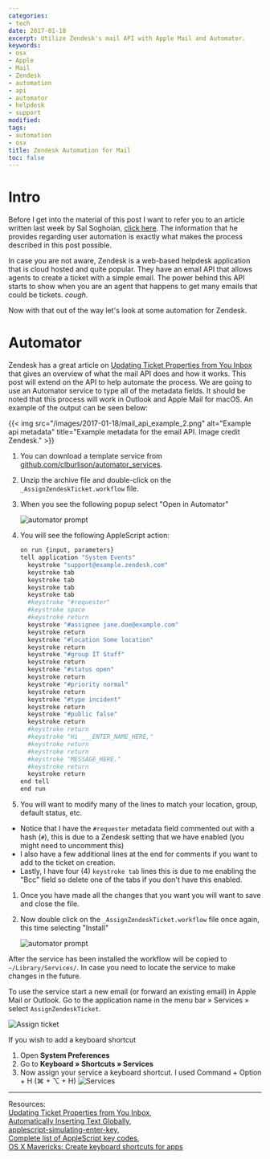 ```yaml
---
categories:
- tech
date: 2017-01-18
excerpt: Utilize Zendesk's mail API with Apple Mail and Automator.
keywords:
- osx
- Apple
- Mail
- Zendesk
- automation
- api
- automator
- helpdesk
- support
modified:
tags:
- automation
- osx
title: Zendesk Automation for Mail
toc: false
---
```



# Intro

Before I get into the material of this post I want to refer you to an article written last week by Sal Soghoian, [click here](https://www.macstories.net/stories/app-extensions-are-not-a-replacement-for-user-automation/). The information that he provides regarding user automation is exactly what makes the process described in this post possible.

In case you are not aware, Zendesk is a web-based helpdesk application that is cloud hosted and quite popular. They have an email API that allows agents to create a ticket with a simple email. The power behind this API starts to show when you are an agent that happens to get many emails that could be tickets. *cough*.

Now with that out of the way let's look at some automation for Zendesk.

<!---
# Apple Mail Stationary

This was the method I attempted first however it turned out to be a big flop. Mail Stationary can only be applied to new emails.

The Mail Stationary is great for creating new tickets. However what is a use has emailed you the issue directly. The simple solution is, use Zendesk's same email API commands. The only problem is stationary emails are only allowed for new emails in Apple mail.

1. Download stationary
  This step is given because no matter how you create your stationary it won't work. It's actually much easier to just start with this temporary file rather than using Apple's Mail to start the creation process.

  [[ INSERT ZIP DONWLOAD HERE ]]


1. Double click the .mailstationery file to load it into Apple Mail.
1. Close Mail.app if you have it open

Now lets modify the file.

1. Open the stationary directory `~/Library/Containers/com.apple.mail/Data/Library/Application Support/Mail/Stationery/Apple/Contents/Resources/Custom/Contents/Resources`
1. Rename your temp.mailstationery to whatever name you wish your stationery to have (don't include spaces)
1. Right click your stationary and click "Show Package Contents"
1. Go down the directory Contents > Resources and open 'content.html' in a text editor
1. Replace the text with whatever you wish to message to say. Make sure and include the break (`<br>`) tag after every space. Apple's Mail.app is actually reading this file as an html file. However for Zendesk to read your meta-data these must be plain text. Also, make sure and include your email signature here if you wish to do so. Stationary emails will **NOT** include your default signature.
1. Save the file when finished
1. Now modify your 'Description.plist' changing your Display Name, Folder Name, and TO address accordingly.
1. Save your file when finished
1. Open Apple Mail
1. Create a new message
1. Click on the Stationary button (VERIFY this button is enabled by default)
1. Scroll down to 'Custom'
1. Select your template

At this point if you wish to add the stationary to your favorites just drag it up to the favorites folder. This gives you an easy way to create ticket all from your email. Just make sure and modify any of the command tags.
--->

# Automator

Zendesk has a great article on [Updating Ticket Properties from You Inbox](https://support.zendesk.com/hc/en-us/articles/203691006-Updating-ticket-properties-from-your-inbox) that gives an overview of what the mail API does and how it works. This post will extend on the API to help automate the process. We are going to use an Automator service to type all of the metadata fields. It should be noted that this process will work in Outlook and Apple Mail for macOS. An example of the output can be seen below:

{{< img src="/images/2017-01-18/mail_api_example_2.png" alt="Example api metadata" title="Example metadata for the email API. Image credit Zendesk." >}}



1. You can download a template service from [github.com/clburlison/automator_services](https://github.com/clburlison/automator_services/archive/master.zip).
1. Unzip the archive file and double-click on the `_AssignZendeskTicket.workflow` file.
1. When you see the following popup select "Open in Automator"

    ![automator prompt](/images/2017-01-18/automator_prompt.png)

1. You will see the following AppleScript action:

    ```bash
    on run {input, parameters}
    tell application "System Events"
      keystroke "support@example.zendesk.com"
      keystroke tab
      keystroke tab
      keystroke tab
      keystroke tab
      #keystroke "#requester"
      #keystroke space
      #keystroke return
      keystroke "#assignee jane.doe@example.com"
      keystroke return
      keystroke "#location Some location"
      keystroke return
      keystroke "#group IT Staff"
      keystroke return
      keystroke "#status open"
      keystroke return
      keystroke "#priority normal"
      keystroke return
      keystroke "#type incident"
      keystroke return
      keystroke "#public false"
      keystroke return
      #keystroke return
      #keystroke "Hi ___ENTER_NAME_HERE,"
      #keystroke return
      #keystroke return
      #keystroke "MESSAGE_HERE."
      #keystroke return
      keystroke return
    end tell
    end run
    ```

1. You will want to modify many of the lines to match your location, group, default status, etc.
  * Notice that I have the `#requester` metadata field commented out with a hash (`#`), this is due to a Zendesk setting that we have enabled (you might need to uncomment this)
  * I also have a few additional lines at the end for comments if you want to add to the ticket on creation.
  * Lastly, I have four (4) `keystroke tab` lines this is due to me enabling the "Bcc" field so delete one of the tabs if you don't have this enabled.
1. Once you have made all the changes that you want you will want to save and close the file.
1. Now double click on the `_AssignZendeskTicket.workflow` file once again, this time selecting "Install"

    ![automator prompt](/images/2017-01-18/automator_prompt.png)

After the service has been installed the workflow will be copied to `~/Library/Services/`. In case you need to locate the service to make changes in the future.

To use the service start a new email (or forward an existing email) in Apple Mail or Outlook. Go to the application name in the menu bar » Services » select `AssignZendeskTicket`.

![Assign ticket](/images/2017-01-18/assign_ticket.png)

If you wish to add a keyboard shortcut

1. Open **System Preferences**
1. Go to **Keyboard » Shortcuts » Services**
1. Now assign your service a keyboard shortcut. I used Command + Option + H (⌘ + ⌥ + H)
    ![Services](/images/2017-01-18/services.png)

---


Resources:  
[Updating Ticket Properties from You Inbox](https://support.zendesk.com/hc/en-us/articles/203691006-Updating-ticket-properties-from-your-inbox),  
[Automatically Inserting Text Globally](http://apple.stackexchange.com/a/87989),  
[applescript-simulating-enter-key](http://alvinalexander.com/blog/post/mac-os-x/applescript-simulating-enter-key),  
[Complete list of AppleScript key codes](http://eastmanreference.com/complete-list-of-applescript-key-codes/),  
[OS X Mavericks: Create keyboard shortcuts for apps](https://support.apple.com/kb/PH13916?locale=en_US)
